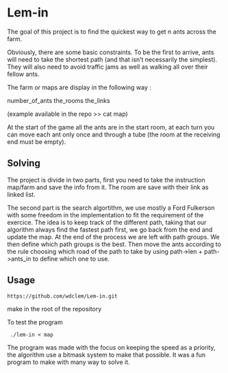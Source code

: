 # Lem-in

The goal of this project is to find the quickest way to get n ants across the farm.

Obviously, there are some basic constraints. To be the first to arrive, ants will need to take the shortest path (and that isn’t necessarily the simplest).
They will also need to avoid traffic jams as well as walking all over their fellow ants.

The farm or maps are display in the following way :

number_of_ants
the_rooms
the_links

(example available in the repo >> cat map)

At the start of the game all the ants are in the start room, at each turn you can move each ant only once and through a tube (the room at the receiving end must be empty).

## Solving

The project is divide in two parts, first you need to take the instruction map/farm and save the info from it.
The room are save with their link as linked list.

The second part is the search algortithm, we use mostly a Ford Fulkerson with some freedom in the implementation to fit the requirement of the exercice.
The idea is to keep track of the different path, taking that our algorithm always find the fastest path first, we go back from the end and update the map.
At the end of the process we are left with path groups.
We then define which path groups is the best.
Then move the ants according to the rule choosing which road of the path to take by using path->len + path->ants_in to define which one to use.

## Usage

```
https://github.com/wdclem/Lem-in.git
```

make in the root of the repository

To test the program
```
 ./lem-in < map
 ```

The program was made with the focus on keeping the speed as a priority, the algorithm use a bitmask system to make that possible.
It was a fun program to make with many way to solve it.
